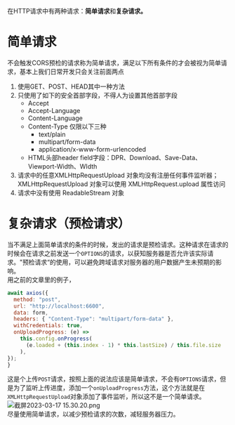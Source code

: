 在HTTP请求中有两种请求：**简单请求**和**复杂请求。**
# 简单请求
不会触发CORS预检的请求称为简单请求，满足以下所有条件的才会被视为简单请求，基本上我们日常开发只会关注前面两点

1. 使用GET、POST、HEAD其中一种方法
2. 只使用了如下的安全首部字段，不得人为设置其他首部字段	
   - Accept
   - Accept-Language
   - Content-Language
   - Content-Type 仅限以下三种
      - text/plain
      - multipart/form-data
      - application/x-www-form-urlencoded
   - HTML头部header field字段：DPR、Download、Save-Data、Viewport-Width、WIdth
3. 请求中的任意XMLHttpRequestUpload 对象均没有注册任何事件监听器；XMLHttpRequestUpload 对象可以使用 XMLHttpRequest.upload 属性访问
4. 请求中没有使用 ReadableStream 对象
# 复杂请求（预检请求）
当不满足上面简单请求的条件的时候，发出的请求是预检请求。这种请求在请求的时候会在请求之前发送一个`OPTIONS`的请求，以获知服务器是否允许该实际请求。"预检请求“的使用，可以避免跨域请求对服务器的用户数据产生未预期的影响。<br />用之前的文章里的例子，
```javascript
await axios({
  method: "post",
  url: "http://localhost:6600",
  data: form,
  headers: { "Content-Type": "multipart/form-data" },
  withCredentials: true,
  onUploadProgress: (e) =>
    this.config.onProgress(
      (e.loaded + (this.index - 1) * this.lastSize) / this.file.size
    ),
});
}
```
这是个上传`POST`请求，按照上面的说法应该是简单请求，不会有`OPTIONS`请求，但是为了监听上传进度，添加一个`onUploadProgress`方法，这个方法就是在`XMLHttpRequestUpload`对象添加了事件监听，所以这不是一个简单请求。<br />![截屏2023-03-17 15.30.20.png](https://cdn.nlark.com/yuque/0/2023/png/27969312/1679038225572-6feac2f4-920a-497b-b0a4-9e200cf5563b.png#averageHue=%23fcfcfc&clientId=ua4bfc8ba-3a71-4&from=drop&id=u5479323d&name=%E6%88%AA%E5%B1%8F2023-03-17%2015.30.20.png&originHeight=1022&originWidth=2880&originalType=binary&ratio=2&rotation=0&showTitle=false&size=334116&status=done&style=none&taskId=ub065673c-9364-47c1-95a4-c36868d98ca&title=)<br />尽量使用简单请求，以减少预检请求的次数，减轻服务器压力。
